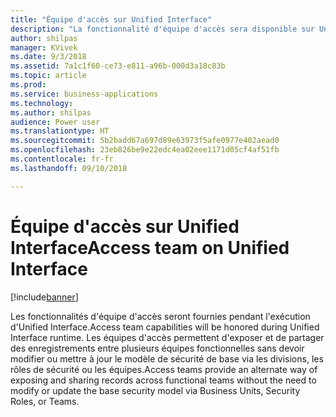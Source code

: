 ```yaml
---
title: "Équipe d'accès sur Unified Interface"
description: "La fonctionnalité d'équipe d'accès sera disponible sur Unified Interface"
author: shilpas
manager: KVivek
ms.date: 9/3/2018
ms.assetid: 7a1c1f60-ce73-e811-a96b-000d3a18c83b
ms.topic: article
ms.prod: 
ms.service: business-applications
ms.technology: 
ms.author: shilpas
audience: Power user
ms.translationtype: HT
ms.sourcegitcommit: 5b2badd67a697d89e63973f5afe0977e402aead0
ms.openlocfilehash: 23eb826be9e22edc4ea02eee1171d05cf4af51fb
ms.contentlocale: fr-fr
ms.lasthandoff: 09/10/2018

---
```

# <a name="access-team-on-unified-interface"></a><span data-ttu-id="05138-103">Équipe d'accès sur Unified Interface</span><span class="sxs-lookup"><span data-stu-id="05138-103">Access team on Unified Interface</span></span>


[!include[banner](../../includes/banner.md)]

<span data-ttu-id="05138-104">Les fonctionnalités d'équipe d'accès seront fournies pendant l'exécution d'Unified Interface.</span><span class="sxs-lookup"><span data-stu-id="05138-104">Access team capabilities will be honored during Unified Interface runtime.</span></span> <span data-ttu-id="05138-105">Les équipes d'accès permettent d'exposer et de partager des enregistrements entre plusieurs équipes fonctionnelles sans devoir modifier ou mettre à jour le modèle de sécurité de base via les divisions, les rôles de sécurité ou les équipes.</span><span class="sxs-lookup"><span data-stu-id="05138-105">Access teams provide an alternate way of exposing and sharing records across functional teams without the need to modify or update the base security model via Business Units, Security Roles, or Teams.</span></span>

